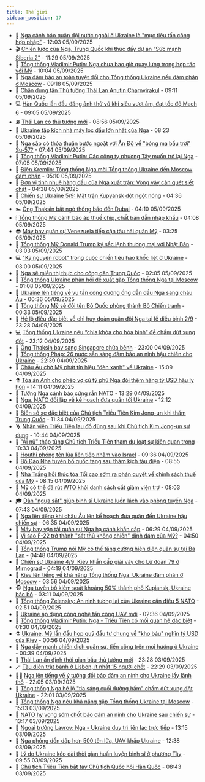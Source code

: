 ```yaml
---
title: Thế giới
sidebar_position: 17
---
```


<!-- dantri-the-gioi:START -->
- 🌋 [Nga cảnh báo quân đội nước ngoài ở Ukraine là &quot;mục tiêu tấn công hợp pháp&quot;](https://dantri.com.vn/the-gioi/nga-canh-bao-quan-doi-nuoc-ngoai-o-ukraine-la-muc-tieu-tan-cong-hop-phap-20250905184454655.htm) - 12:03 05/09/2025
- 🎬 [Chiến lược của Nga, Trung Quốc khi thúc đẩy dự án “Sức mạnh Siberia 2”](https://dantri.com.vn/the-gioi/chien-luoc-cua-nga-trung-quoc-khi-thuc-day-du-an-suc-manh-siberia-2-20250904163706437.htm) - 11:29 05/09/2025
- 🧰 [Tổng thống Vladimir Putin: Nga chưa bao giờ quay lưng trong hợp tác với Mỹ](https://dantri.com.vn/the-gioi/tong-thong-vladimir-putin-nga-chua-bao-gio-quay-lung-trong-hop-tac-voi-my-20250905164151548.htm) - 10:04 05/09/2025
- 🌋 [Nga đảm bảo an toàn tuyệt đối cho Tổng thống Ukraine nếu đàm phán ở Moscow](https://dantri.com.vn/the-gioi/nga-dam-bao-an-toan-tuyet-doi-cho-tong-thong-ukraine-neu-dam-phan-o-moscow-20250905151445198.htm) - 09:18 05/09/2025
- 🗽 [Chân dung tân Thủ tướng Thái Lan Anutin Charnvirakul](https://dantri.com.vn/the-gioi/chan-dung-tan-thu-tuong-thai-lan-anutin-charnvirakul-20250905153449439.htm) - 09:11 05/09/2025
- 💻 [Hàn Quốc lần đầu đăng ảnh thử vũ khí siêu vượt âm, đạt tốc độ Mach 6](https://dantri.com.vn/the-gioi/han-quoc-lan-dau-dang-anh-thu-vu-khi-sieu-vuot-am-dat-toc-do-mach-6-20250905152723516.htm) - 09:05 05/09/2025
- ⛽️ [Thái Lan có thủ tướng mới](https://dantri.com.vn/the-gioi/thai-lan-co-thu-tuong-moi-20250905101247906.htm) - 08:56 05/09/2025
- 🤩 [Ukraine tập kích nhà máy lọc dầu lớn nhất của Nga](https://dantri.com.vn/the-gioi/ukraine-tap-kich-nha-may-loc-dau-lon-nhat-cua-nga-20250905150744100.htm) - 08:23 05/09/2025
- 🧐 [Nga sắp có thỏa thuận bước ngoặt với Ấn Độ về &quot;bóng ma bầu trời&quot; Su-57?](https://dantri.com.vn/the-gioi/nga-sap-co-thoa-thuan-buoc-ngoat-voi-an-do-ve-bong-ma-bau-troi-su-57-20250905143544559.htm) - 07:44 05/09/2025
- 🎊 [Tổng thống Vladimir Putin: Các công ty phương Tây muốn trở lại Nga](https://dantri.com.vn/the-gioi/tong-thong-vladimir-putin-cac-cong-ty-phuong-tay-muon-tro-lai-nga-20250905135756100.htm) - 07:05 05/09/2025
- 📝 [Điện Kremlin: Tổng thống Nga mời Tổng thống Ukraine đến Moscow đàm phán](https://dantri.com.vn/the-gioi/dien-kremlin-tong-thong-nga-moi-tong-thong-ukraine-den-moscow-dam-phan-20250905120405994.htm) - 05:10 05/09/2025
- 🤡 [Đơn vị tinh nhuệ hàng đầu của Nga xuất trận: Vòng vây càn quét siết chặt](https://dantri.com.vn/the-gioi/don-vi-tinh-nhue-hang-dau-cua-nga-xuat-tran-vong-vay-can-quet-siet-chat-20250905111130131.htm) - 04:38 05/09/2025
- 🥷 [Chiến sự Ukraine 5/9: Mặt trận Kupyansk đột ngột nóng](https://dantri.com.vn/the-gioi/chien-su-ukraine-59-mat-tran-kupyansk-dot-ngot-nong-20250905111445437.htm) - 04:36 05/09/2025
- 🏊 [Ông Thaksin bất ngờ thông báo đến Dubai](https://dantri.com.vn/the-gioi/ong-thaksin-bat-ngo-thong-bao-den-dubai-20250905110539238.htm) - 04:10 05/09/2025
- 🕯 [Tổng thống Mỹ cảnh báo áp thuế chip, chất bán dẫn nhập khẩu](https://dantri.com.vn/the-gioi/tong-thong-my-canh-bao-ap-thue-chip-chat-ban-dan-nhap-khau-20250905103025618.htm) - 04:08 05/09/2025
- 😎 [Máy bay quân sự Venezuela tiếp cận tàu hải quân Mỹ](https://dantri.com.vn/the-gioi/may-bay-quan-su-venezuela-tiep-can-tau-hai-quan-my-20250905102037713.htm) - 03:25 05/09/2025
- 🌈 [Tổng thống Mỹ Donald Trump ký sắc lệnh thương mại với Nhật Bản](https://dantri.com.vn/the-gioi/tong-thong-my-donald-trump-ky-sac-lenh-thuong-mai-voi-nhat-ban-20250905093600929.htm) - 03:03 05/09/2025
- 💻 [&quot;Kỷ nguyên robot&quot; trong cuộc chiến tiêu hao khốc liệt ở Ukraine](https://dantri.com.vn/the-gioi/ky-nguyen-robot-trong-cuoc-chien-tieu-hao-khoc-liet-o-ukraine-20250905091517643.htm) - 03:00 05/09/2025
- 🤖 [Nga sẽ miễn thị thực cho công dân Trung Quốc](https://dantri.com.vn/the-gioi/nga-se-mien-thi-thuc-cho-cong-dan-trung-quoc-20250903073211302.htm) - 02:05 05/09/2025
- 🦏 [Tổng thống Ukraine phản hồi đề xuất gặp Tổng thống Nga tại Moscow](https://dantri.com.vn/the-gioi/tong-thong-ukraine-phan-hoi-de-xuat-gap-tong-thong-nga-tai-moscow-20250905065103088.htm) - 01:08 05/09/2025
- 🌁 [Ukraine lên tiếng về vụ tấn công đường ống dẫn dầu Nga sang châu Âu](https://dantri.com.vn/the-gioi/ukraine-len-tieng-ve-vu-tan-cong-duong-ong-dan-dau-nga-sang-chau-au-20250905065436867.htm) - 00:36 05/09/2025
- 🐘 [Tổng thống Mỹ sẽ đổi tên Bộ Quốc phòng thành Bộ Chiến tranh](https://dantri.com.vn/the-gioi/tong-thong-my-se-doi-ten-bo-quoc-phong-thanh-bo-chien-tranh-20250905073036761.htm) - 00:33 05/09/2025
- 🥷 [Hé lộ điều đặc biệt về chỉ huy đoàn quân đội Nga tại lễ diễu binh 2/9](https://dantri.com.vn/the-gioi/he-lo-dieu-dac-biet-ve-chi-huy-doan-quan-doi-nga-tai-le-dieu-binh-29-20250826184300515.htm) - 23:28 04/09/2025
- 💻 [Tổng thống Ukraine nêu “chìa khóa cho hòa bình” để chấm dứt xung đột](https://dantri.com.vn/the-gioi/tong-thong-ukraine-neu-chia-khoa-cho-hoa-binh-de-cham-dut-xung-dot-20250905060630700.htm) - 23:12 04/09/2025
- 🎡 [Ông Thaksin bay sang Singapore chữa bệnh](https://dantri.com.vn/the-gioi/ong-thaksin-bay-sang-singapore-chua-benh-20250905054055849.htm) - 23:00 04/09/2025
- 🧰 [Tổng thống Pháp: 26 nước sẵn sàng đảm bảo an ninh hậu chiến cho Ukraine](https://dantri.com.vn/the-gioi/tong-thong-phap-26-nuoc-san-sang-dam-bao-an-ninh-hau-chien-cho-ukraine-20250905051004302.htm) - 22:39 04/09/2025
- 🥸 [Châu Âu chờ Mỹ phát tín hiệu &quot;đèn xanh&quot; về Ukraine](https://dantri.com.vn/the-gioi/chau-au-cho-my-phat-tin-hieu-den-xanh-ve-ukraine-20250904215752982.htm) - 15:09 04/09/2025
- ⚗️ [Tòa án Anh cho phép vợ cũ tỷ phú Nga đòi thêm hàng tỷ USD hậu ly hôn](https://dantri.com.vn/the-gioi/toa-an-anh-cho-phep-vo-cu-ty-phu-nga-doi-them-hang-ty-usd-hau-ly-hon-20250904210134384.htm) - 14:11 04/09/2025
- 🌮 [Tướng Nga cảnh báo cứng rắn NATO](https://dantri.com.vn/the-gioi/tuong-nga-canh-bao-cung-ran-nato-20250904201957965.htm) - 13:29 04/09/2025
- 🎃 [Nga, NATO đối lập về kế hoạch đưa quân tới Ukraine](https://dantri.com.vn/the-gioi/nga-nato-doi-lap-ve-ke-hoach-dua-quan-toi-ukraine-20250904190238069.htm) - 12:12 04/09/2025
- 💫 [Biển số xe đặc biệt của Chủ tịch Triều Tiên Kim Jong-un khi thăm Trung Quốc](https://dantri.com.vn/the-gioi/bien-so-xe-dac-biet-cua-chu-tich-trieu-tien-kim-jong-un-khi-tham-trung-quoc-20250904182252705.htm) - 11:34 04/09/2025
- 🪜 [Nhân viên Triều Tiên lau đồ dùng sau khi Chủ tịch Kim Jong-un sử dụng](https://dantri.com.vn/the-gioi/nhan-vien-trieu-tien-lau-do-dung-sau-khi-chu-tich-kim-jong-un-su-dung-20250904172520042.htm) - 10:44 04/09/2025
- 🌋 [&quot;Ái nữ&quot; tháp tùng Chủ tịch Triều Tiên tham dự loạt sự kiện quan trọng](https://dantri.com.vn/the-gioi/ai-nu-thap-tung-chu-tich-trieu-tien-tham-du-loat-su-kien-quan-trong-20250904170021410.htm) - 10:33 04/09/2025
- 🦏 [Houthi phóng tên lửa liên tiếp nhằm vào Israel](https://dantri.com.vn/the-gioi/houthi-phong-ten-lua-lien-tiep-nham-vao-israel-20250904161507450.htm) - 09:36 04/09/2025
- 👀 [Bồ Đào Nha tuyên bố quốc tang sau thảm kịch tàu điện](https://dantri.com.vn/the-gioi/bo-dao-nha-tuyen-bo-quoc-tang-sau-tham-kich-tau-dien-20250904153021456.htm) - 08:55 04/09/2025
- 🧰 [Nhà Trắng hối thúc tòa Tối cao sớm ra phán quyết về chính sách thuế của Mỹ](https://dantri.com.vn/the-gioi/nha-trang-hoi-thuc-toa-toi-cao-som-ra-phan-quyet-ve-chinh-sach-thue-cua-my-20250904150552425.htm) - 08:15 04/09/2025
- 🚀 [Mỹ có thể đã rút WTO khỏi danh sách cắt giảm viện trợ](https://dantri.com.vn/the-gioi/my-co-the-da-rut-wto-khoi-danh-sach-cat-giam-vien-tro-20250904145900105.htm) - 08:03 04/09/2025
- 🎓 [Dàn &quot;ngựa sắt&quot; giúp binh sĩ Ukraine luồn lách vào phòng tuyến Nga](https://dantri.com.vn/the-gioi/dan-ngua-sat-giup-binh-si-ukraine-luon-lach-vao-phong-tuyen-nga-20250904143620233.htm) - 07:43 04/09/2025
- 🥸 [Nga lên tiếng khi châu Âu lên kế hoạch đưa quân đến Ukraine hậu chiến sự](https://dantri.com.vn/the-gioi/nga-len-tieng-khi-chau-au-len-ke-hoach-dua-quan-den-ukraine-hau-chien-su-20250904110038476.htm) - 06:35 04/09/2025
- 🦅 [Máy bay vận tải quân sự Nga hạ cánh khẩn cấp](https://dantri.com.vn/the-gioi/may-bay-van-tai-quan-su-nga-ha-canh-khan-cap-20250904121256788.htm) - 06:29 04/09/2025
- 🤭 [Vì sao F-22 trở thành &quot;sát thủ không chiến&quot; đình đám của Mỹ?](https://dantri.com.vn/the-gioi/vi-sao-f-22-tro-thanh-sat-thu-khong-chien-dinh-dam-cua-my-20250904112132849.htm) - 04:50 04/09/2025
- 🤖 [Tổng thống Trump nói Mỹ có thể tăng cường hiện diện quân sự tại Ba Lan](https://dantri.com.vn/the-gioi/tong-thong-trump-noi-my-co-the-tang-cuong-hien-dien-quan-su-tai-ba-lan-20250904103633611.htm) - 04:48 04/09/2025
- 🐲 [Chiến sự Ukraine 4/9: Kiev khẩn cấp giải vây cho Lữ đoàn 79 ở Mirnograd](https://dantri.com.vn/the-gioi/chien-su-ukraine-49-kiev-khan-cap-giai-vay-cho-lu-doan-79-o-mirnograd-20250904104923936.htm) - 04:19 04/09/2025
- 🫣 [Kiev lên tiếng về khả năng Tổng thống Nga, Ukraine đàm phán ở Moscow](https://dantri.com.vn/the-gioi/kiev-len-tieng-ve-kha-nang-tong-thong-nga-ukraine-dam-phan-o-moscow-20250904102357271.htm) - 03:56 04/09/2025
- 🐵 [Nga tuyên bố kiểm soát khoảng 50% thành phố Kupiansk, Ukraine bác bỏ](https://dantri.com.vn/the-gioi/nga-tuyen-bo-kiem-soat-khoang-50-thanh-pho-kupiansk-ukraine-bac-bo-20250904094229758.htm) - 03:11 04/09/2025
- 🫶 [Tổng thống Zelensky: An ninh tương lai của Ukraine cần điều 5 NATO](https://dantri.com.vn/the-gioi/tong-thong-zelensky-an-ninh-tuong-lai-cua-ukraine-can-dieu-5-nato-20250904094731496.htm) - 02:51 04/09/2025
- 💃 [Ukraine áp dụng công nghệ tấn công UAV mới](https://dantri.com.vn/the-gioi/ukraine-ap-dung-cong-nghe-tan-cong-uav-moi-20250904092320446.htm) - 02:36 04/09/2025
- 💫 [Tổng thống Vladimir Putin: Nga - Triều Tiên có mối quan hệ đặc biệt](https://dantri.com.vn/the-gioi/tong-thong-vladimir-putin-nga-trieu-tien-co-moi-quan-he-dac-biet-20250904081437244.htm) - 01:30 04/09/2025
- ⚗️ [Ukraine, Mỹ lần đầu họp quỹ đầu tư chung về &quot;kho báu&quot; nghìn tỷ USD của Kiev](https://dantri.com.vn/the-gioi/ukraine-my-lan-dau-hop-quy-dau-tu-chung-ve-kho-bau-nghin-ty-usd-cua-kiev-20250904074933988.htm) - 00:56 04/09/2025
- 🥷 [Nga đẩy mạnh chiến dịch quân sự, tiến công trên mọi hướng ở Ukraine](https://dantri.com.vn/the-gioi/nga-day-manh-chien-dich-quan-su-tien-cong-tren-moi-huong-o-ukraine-20250904070605466.htm) - 00:39 04/09/2025
- 🥸 [Thái Lan ấn định thời gian bầu thủ tướng mới](https://dantri.com.vn/the-gioi/thai-lan-an-dinh-thoi-gian-bau-thu-tuong-moi-20250904062028684.htm) - 23:28 03/09/2025
- 🪄 [Tàu điện trật bánh ở Lisbon, ít nhất 15 người chết](https://dantri.com.vn/the-gioi/tau-dien-trat-banh-o-lisbon-it-nhat-15-nguoi-chet-20250904052355128.htm) - 22:29 03/09/2025
- 🧑‍💻 [Nga lên tiếng về ý tưởng đổi bảo đảm an ninh cho Ukraine lấy lãnh thổ](https://dantri.com.vn/the-gioi/nga-len-tieng-ve-y-tuong-doi-bao-dam-an-ninh-cho-ukraine-lay-lanh-tho-20250904045144162.htm) - 22:05 03/09/2025
- 🤭 [Tổng thống Nga hé lộ &quot;tia sáng cuối đường hầm&quot; chấm dứt xung đột Ukraine](https://dantri.com.vn/the-gioi/tong-thong-nga-he-lo-tia-sang-cuoi-duong-ham-cham-dut-xung-dot-ukraine-20250904014240422.htm) - 22:01 03/09/2025
- 🗽 [Tổng thống Nga nêu khả năng gặp Tổng thống Ukraine tại Moscow](https://dantri.com.vn/the-gioi/tong-thong-nga-neu-kha-nang-gap-tong-thong-ukraine-tai-moscow-20250903220028060.htm) - 15:13 03/09/2025
- 🤖 [NATO hy vọng sớm chốt bảo đảm an ninh cho Ukraine sau chiến sự](https://dantri.com.vn/the-gioi/nato-hy-vong-som-chot-bao-dam-an-ninh-cho-ukraine-sau-chien-su-20250903185343554.htm) - 13:17 03/09/2025
- 🌈 [Ngoại trưởng Lavrov: Nga - Ukraine duy trì liên lạc trực tiếp](https://dantri.com.vn/the-gioi/ngoai-truong-lavrov-nga-ukraine-duy-tri-lien-lac-truc-tiep-20250903192715817.htm) - 13:15 03/09/2025
- 🤩 [Nga phóng dồn dập hơn 500 tên lửa, UAV khắp Ukraine](https://dantri.com.vn/the-gioi/nga-phong-don-dap-hon-500-ten-lua-uav-khap-ukraine-20250903172000019.htm) - 12:38 03/09/2025
- 🤗 [Lý do Ukraine kéo dài thời gian huấn luyện binh sĩ ở phương Tây](https://dantri.com.vn/the-gioi/ly-do-ukraine-keo-dai-thoi-gian-huan-luyen-binh-si-o-phuong-tay-20250903165303865.htm) - 09:55 03/09/2025
- 🙉 [Chủ tịch Triều Tiên bắt tay Chủ tịch Quốc hội Hàn Quốc](https://dantri.com.vn/the-gioi/chu-tich-trieu-tien-bat-tay-chu-tich-quoc-hoi-han-quoc-20250903153756141.htm) - 08:43 03/09/2025<!-- dantri-the-gioi:END -->
